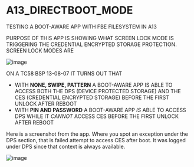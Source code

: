 # A13_DIRECTBOOT_MODE
TESTING A BOOT-AWARE APP WITH FBE FILESYSTEM IN A13

PURPOSE OF THIS APP IS SHOWING WHAT SCREEN LOCK MODE IS TRIGGERING THE CREDENTIAL ENCRYPTED STORAGE PROTECTION.
SCREEN LOCK MODES ARE

![image](https://user-images.githubusercontent.com/11386676/222977690-7414560a-5eca-484d-a048-0542781671a1.png)

ON A TC58 BSP 13-08-07 IT TURNS OUT THAT
- WITH **NONE, SWIPE, PATTERN** A BOOT-AWARE APP IS ABLE TO ACCESS BOTH THE DPS (DEVICE PROTECTED STORAGE) AND THE CES (CREDENTIAL ENCRYPTED STORAGE) BEFORE THE FIRST UNLOCK AFTER REBOOT
- WITH **PIN AND PASSWORD** A BOOT-AWARE APP *IS* ABLE TO ACCESS DPS WHILE IT *CANNOT* ACCESS CES BEFORE THE FIRST UNLOCK AFTER REBOOT

Here is a screenshot from the app. Where you spot an exception under the DPS section, that is failed attempt to access CES after boot. It was logged under DPS since that context is always available.

![image](https://user-images.githubusercontent.com/11386676/222977925-ca15cd47-b55b-41db-a0e7-2e550eb67dc4.png)


